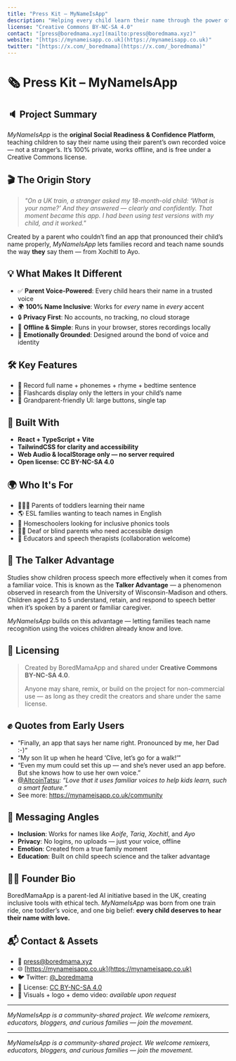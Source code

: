 ```yaml
---
title: "Press Kit – MyNameIsApp"
description: "Helping every child learn their name through the power of a parent's voice."
license: "Creative Commons BY-NC-SA 4.0"
contact: "[press@boredmama.xyz](mailto:press@boredmama.xyz)"
website: "[https://mynameisapp.co.uk](https://mynameisapp.co.uk)"
twitter: "[https://x.com/_boredmama](https://x.com/_boredmama)"
---
```


# 🗞️ Press Kit – MyNameIsApp

## 🔈 Project Summary

*MyNameIsApp* is the **original Social Readiness & Confidence Platform**, teaching children to say their name using their parent’s own recorded voice — not a stranger’s. It’s 100% private, works offline, and is free under a Creative Commons license.

## 🎬 The Origin Story

> *"On a UK train, a stranger asked my 18-month-old child: ‘What is your name?’ And they answered — clearly and confidently. That moment became this app. I had been using test versions with my child, and it worked."*

Created by a parent who couldn’t find an app that pronounced their child’s name properly, *MyNameIsApp* lets families record and teach name sounds the way **they** say them — from Xochitl to Ayo.

## 💡 What Makes It Different

* ✅ **Parent Voice-Powered**: Every child hears their name in a trusted voice
* 🌍 **100% Name Inclusive**: Works for *every* name in *every* accent
* 🔒 **Privacy First**: No accounts, no tracking, no cloud storage
* 🧠 **Offline & Simple**: Runs in your browser, stores recordings locally
* 💝 **Emotionally Grounded**: Designed around the bond of voice and identity

## 🛠️ Key Features

* 🎤 Record full name + phonemes + rhyme + bedtime sentence
* 🧒 Flashcards display only the letters in your child’s name
* 🧓 Grandparent-friendly UI: large buttons, single tap

## 🧪 Built With

* **React + TypeScript + Vite**
* **TailwindCSS for clarity and accessibility**
* **Web Audio & localStorage only — no server required**
* **Open license: CC BY-NC-SA 4.0**

## 🌍 Who It's For

* 👩‍👩‍👧 Parents of toddlers learning their name
* 🌎 ESL families wanting to teach names in English
* 🏡 Homeschoolers looking for inclusive phonics tools
* 🧏‍♂️ Deaf or blind parents who need accessible design
* 🎒 Educators and speech therapists (collaboration welcome)

## 🧠 The Talker Advantage

Studies show children process speech more effectively when it comes from a familiar voice. This is known as the **Talker Advantage** — a phenomenon observed in research from the University of Wisconsin-Madison and others. Children aged 2.5 to 5 understand, retain, and respond to speech better when it’s spoken by a parent or familiar caregiver.

*MyNameIsApp* builds on this advantage — letting families teach name recognition using the voices children already know and love.

## 🧩 Licensing

> Created by BoredMamaApp and shared under **Creative Commons BY-NC-SA 4.0**.
>
> Anyone may share, remix, or build on the project for non-commercial use — as long as they credit the creators and share under the same license.

## ✊ Quotes from Early Users

* “Finally, an app that says her name right. Pronounced by me, her Dad :-)”
* “My son lit up when he heard ‘Clive, let’s go for a walk!’”
* “Even my mum could set this up — and she’s never used an app before. But she knows how to use her own voice.”
* [@AltcoinTatsu](https://x.com/AltcoinTatsu): *“Love that it uses familiar voices to help kids learn, such a smart feature.”*
* See more: https://mynameisapp.co.uk/community

## 📣 Messaging Angles

* **Inclusion**: Works for names like *Aoife*, *Tariq*, *Xochitl*, and *Ayo*
* **Privacy**: No logins, no uploads — just your voice, offline
* **Emotion**: Created from a true family moment
* **Education**: Built on child speech science and the talker advantage

## 👩🏽 Founder Bio

BoredMamaApp is a parent-led AI initiative based in the UK, creating inclusive tools with ethical tech. *MyNameIsApp* was born from one train ride, one toddler’s voice, and one big belief: **every child deserves to hear their name with love.**

## 📬 Contact & Assets

* 💌 [press@boredmama.xyz](mailto:press@boredmama.xyz)
* 🌐 [https://mynameisapp.co.uk](https://mynameisapp.co.uk)
* 🐦 Twitter: [@\_boredmama](https://x.com/_boredmama)
* 🔗 License: [CC BY-NC-SA 4.0](https://creativecommons.org/licenses/by-nc-sa/4.0/)
* 📸 Visuals + logo + demo video: *available upon request*

---

*MyNameIsApp is a community-shared project. We welcome remixers, educators, bloggers, and curious families — join the movement.*

---

*MyNameIsApp is a community-shared project. We welcome remixers, educators, bloggers, and curious families — join the movement.*

